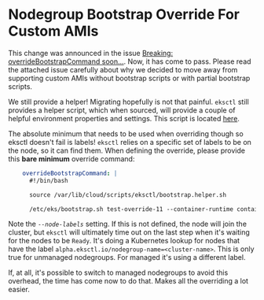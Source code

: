 # Nodegroup Bootstrap Override For Custom AMIs

This change was announced in the issue [Breaking: overrideBootstrapCommand soon...](https://github.com/weaveworks/eksctl/issues/3563).
Now, it has come to pass. Please read the attached issue carefully about why we decided to move away from supporting
custom AMIs without bootstrap scripts or with partial bootstrap scripts.

We still provide a helper! Migrating hopefully is not that painful. `eksctl` still provides a helper script, which when
sourced, will provide a couple of helpful environment properties and settings. This script is located [here](https://github.com/weaveworks/eksctl/blob/70a289d62e3c82e6177930cf2469c2572c82e104/pkg/nodebootstrap/assets/scripts/bootstrap.helper.sh).

The absolute minimum that needs to be used when overriding though so eksctl doesn't fail is labels! `eksctl`
relies on a specific set of labels to be on the node, so it can find them. When defining the override, please provide
this **bare minimum** override command:

```yaml
    overrideBootstrapCommand: |
      #!/bin/bash

      source /var/lib/cloud/scripts/eksctl/bootstrap.helper.sh

      /etc/eks/bootstrap.sh test-override-11 --container-runtime containerd --kubelet-extra-args "--node-labels=${NODE_LABELS}"
```

Note the _`--node-labels`_ setting. If this is not defined, the node will join the cluster, but `eksctl` will ultimately
time out on the last step when it's waiting for the nodes to be `Ready`. It's doing a Kubernetes lookup for nodes that
have the label `alpha.eksctl.io/nodegroup-name=<cluster-name>`. This is only true for unmanaged nodegroups. For managed
it's using a different label.

If, at all, it's possible to switch to managed nodegroups to avoid this overhead, the time has come now to do that. Makes
all the overriding a lot easier.
